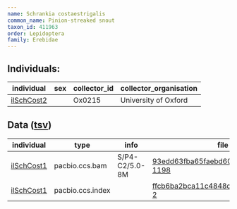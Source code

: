 ```yaml
---
name: Schrankia costaestrigalis
common_name: Pinion-streaked snout
taxon_id: 411963
order: Lepidoptera
family: Erebidae
---
```


## Individuals:

| individual | sex | collector_id | collector_organisation |
| ---------- | --- | ------------ | ---------------------- |
| [ilSchCost2](ilSchCost2.md) |  | Ox0215 | University of Oxford |

## Data ([tsv](Schrankia_costaestrigalis_data.tsv))

| individual | type | info | file |
| ---------- | ---- | ---- | ---- |
| [ilSchCost1](ilSchCost1.md) | pacbio.ccs.bam | S/P4-C2/5.0-8M | [93edd63fba65faebd60bbcbb99b419de-1198](https://darwin.cog.sanger.ac.uk/insects/Schrankia_costaestrigalis/ilSchCost1/genomic_data/pacbio/m64097_200205_104652.ccs.bam) |
| [ilSchCost1](ilSchCost1.md) | pacbio.ccs.index |  | [ffcb6ba2bca11c4848ddaa3208db7a99-2](https://darwin.cog.sanger.ac.uk/insects/Schrankia_costaestrigalis/ilSchCost1/genomic_data/pacbio/m64097_200205_104652.ccs.bam.pbi) |
